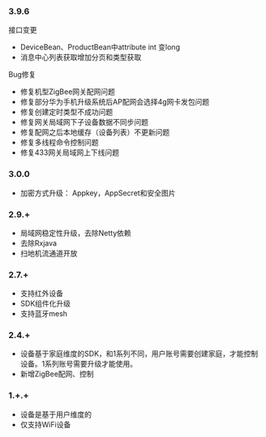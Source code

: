 ### 3.9.6

接口变更

* DeviceBean、ProductBean中attribute int 变long
* 消息中心列表获取增加分页和类型获取


Bug修复

* 修复机型ZigBee网关配网问题
* 修复部分华为手机升级系统后AP配网会选择4g网卡发包问题
* 修复创建定时类型不成功问题
* 修复网关局域网下子设备数据不同步问题	
* 修复配网之后本地缓存（设备列表）不更新问题	
* 修复多线程命令控制问题
* 修复433网关局域网上下线问题



### 3.0.0
* 加密方式升级： Appkey，AppSecret和安全图片

### 2.9.+
* 局域网稳定性升级，去除Netty依赖
* 去除Rxjava
* 扫地机流通道开放

### 2.7.+
* 支持红外设备
* SDK组件化升级
* 支持蓝牙mesh

### 2.4.+
* 设备基于家庭维度的SDK，和1系列不同，用户账号需要创建家庭，才能控制设备。1系列账号需要升级才能使用。
* 新增ZigBee配网、控制

### 1.+.+

* 设备是基于用户维度的
* 仅支持WiFi设备
